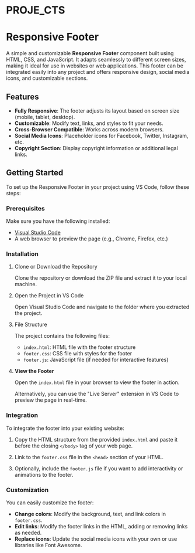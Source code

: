 # PROJE_CTS


# Responsive Footer

A simple and customizable **Responsive Footer** component built using HTML, CSS, and JavaScript. It adapts seamlessly to different screen sizes, making it ideal for use in websites or web applications. This footer can be integrated easily into any project and offers responsive design, social media icons, and customizable sections.

## Features

- **Fully Responsive**: The footer adjusts its layout based on screen size (mobile, tablet, desktop).
- **Customizable**: Modify text, links, and styles to fit your needs.
- **Cross-Browser Compatible**: Works across modern browsers.
- **Social Media Icons**: Placeholder icons for Facebook, Twitter, Instagram, etc.
- **Copyright Section**: Display copyright information or additional legal links.

## Getting Started

To set up the Responsive Footer in your project using VS Code, follow these steps:

### Prerequisites

Make sure you have the following installed:

- [Visual Studio Code](https://code.visualstudio.com/)
- A web browser to preview the page (e.g., Chrome, Firefox, etc.)

### Installation

1. Clone or Download the Repository

   Clone the repository or download the ZIP file and extract it to your local machine.

2. Open the Project in VS Code

   Open Visual Studio Code and navigate to the folder where you extracted the project.

3. File Structure

   The project contains the following files:

   - `index.html`: HTML file with the footer structure
   - `footer.css`: CSS file with styles for the footer
   - `footer.js`: JavaScript file (if needed for interactive features)

4. **View the Footer**

   Open the `index.html` file in your browser to view the footer in action.

   Alternatively, you can use the "Live Server" extension in VS Code to preview the page in real-time.

### Integration

To integrate the footer into your existing website:

1. Copy the HTML structure from the provided `index.html` and paste it before the closing `</body>` tag of your web page.

2. Link to the `footer.css` file in the `<head>` section of your HTML.

3. Optionally, include the `footer.js` file if you want to add interactivity or animations to the footer.

### Customization

You can easily customize the footer:

- **Change colors**: Modify the background, text, and link colors in `footer.css`.
- **Edit links**: Modify the footer links in the HTML, adding or removing links as needed.
- **Replace icons**: Update the social media icons with your own or use libraries like Font Awesome.
